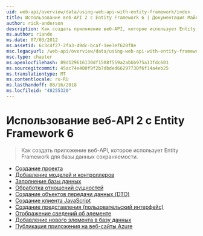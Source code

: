 ```yaml
---
uid: web-api/overview/data/using-web-api-with-entity-framework/index
title: Использование веб-API 2 с Entity Framework 6 | Документация Майкрософт
author: rick-anderson
description: Как создать приложение веб-API, которое использует Entity Framework для базы данных сохраняемости.
ms.author: riande
ms.date: 07/03/2012
ms.assetid: 6c3c4f27-2fa3-49dc-bcaf-1ee3ef620f8e
msc.legacyurl: /web-api/overview/data/using-web-api-with-entity-framework
msc.type: chapter
ms.openlocfilehash: 89d129616130df1508f559a2abbb975a13fdc601
ms.sourcegitcommit: 45ac74e400f9f2b7dbded66297730f6f14a4eb25
ms.translationtype: MT
ms.contentlocale: ru-RU
ms.lasthandoff: 08/16/2018
ms.locfileid: "48255320"
---
```

<a name="using-web-api-2-with-entity-framework-6"></a>Использование веб-API 2 с Entity Framework 6
====================
> Как создать приложение веб-API, которое использует Entity Framework для базы данных сохраняемости.


- [Создание проекта](part-1.md)
- [Добавление моделей и контроллеров](part-2.md)
- [Заполнение базы данных](part-3.md)
- [Обработка отношений сущностей](part-4.md)
- [Создание объектов передачи данных (DTO)](part-5.md)
- [Создание клиента JavaScript](part-6.md)
- [Создание представления (пользовательский интерфейс)](part-7.md)
- [Отображение сведений об элементе](part-8.md)
- [Добавление нового элемента в базу данных](part-9.md)
- [Публикация приложения на веб-сайты Azure](part-10.md)
